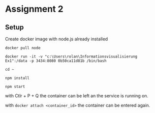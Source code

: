 # Assignment 2

## Setup

Create docker image with node.js already installed

`docker pull node`

`docker run -it -v "c:\Users\rolan\Informationsvisualisierung Ex1":/data -p 3434:8080 0b50ca11d81b /bin/bash`

`cd ~`

`npm install`

`npm start`

with Ctlr + P + Q the container can be left an the service is running on.

with `docker attach <container_id>` the container can be entered again.



